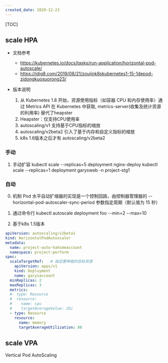 ```yaml
---
created_date: 2020-12-23
---
```


[TOC]

## scale HPA

- 文档参考

  - https://kubernetes.io/docs/tasks/run-application/horizontal-pod-autoscale/
  - https://idig8.com/2019/08/21/zoujink8skubernetes1-15-1depod-zidongkuosuorong23/

- 版本说明

  1. 从 Kubernetes 1.8 开始，资源使用指标（如容器 CPU 和内存使用率）通过 Metrics API 在 Kubernetes 中获取, metrics-server(收集及统计资源的利用率) 替代了heapster
  2. Heapster：仅支持CPU使用率
  3. autoscaling/v1 支持基于CPU指标的缩放
  4. autoscaling/v2beta2 引入了基于内存和自定义指标的缩放
  5. k8s 1.6版本之后才有 autoscaling/v2beta2

### 手动

1. 手动扩容
   kubectl scale --replicas=5 deployment nginx-deploy
   kubectl scale --replicas=1 deployment garysweb -n project-stg1

### 自动

0. 机制
   Pod 水平自动扩缩器的实现是一个控制回路，由控制器管理器的 --horizontal-pod-autoscaler-sync-period 参数指定周期（默认值为 15 秒）

1. 通过命令行
   kubectl autoscale deployment foo --min=2 --max=10

2. 基于k8s 1.5版本

```yaml
apiVersion: autoscaling/v2beta1
kind: HorizontalPodAutoscaler
metadata:
  name: project-auto-hahsmeaccount
  namespace: project-perform
spec:
  scaleTargetRef:   # 指定要伸缩的目标资源
    apiVersion: apps/v1
    kind: Deployment
    name: garysaccount
  minReplicas: 2
  maxReplicas: 3
  metrics:
  #- type: Resource
  #  resource:
  #    name: cpu
  #    targetAverageValue: 2Gi
  - type: Resource
    resource:
      name: memory
      targetAverageUtilization: 80
```

## scale VPA

Vertical Pod AutoScaling
